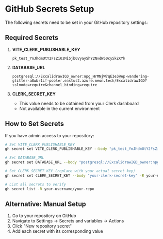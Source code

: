 # GitHub Secrets Setup

The following secrets need to be set in your GitHub repository settings:

## Required Secrets

1. **VITE_CLERK_PUBLISHABLE_KEY**
   ```
   pk_test_YnJhdmUtY2FsZi0zMi5jbGVyay5hY2NvdW50cy5kZXYk
   ```

2. **DATABASE_URL**
   ```
   postgresql://ExcalidrawIGD_owner:npg_HrMNjW7qEIe3@ep-wandering-glitter-a8wbr1if-pooler.eastus2.azure.neon.tech/ExcalidrawIGD?sslmode=require&channel_binding=require
   ```

3. **CLERK_SECRET_KEY**
   - This value needs to be obtained from your Clerk dashboard
   - Not available in the current environment

## How to Set Secrets

If you have admin access to your repository:

```bash
# Set VITE_CLERK_PUBLISHABLE_KEY
gh secret set VITE_CLERK_PUBLISHABLE_KEY --body "pk_test_YnJhdmUtY2FsZi0zMi5jbGVyay5hY2NvdW50cy5kZXYk" -R your-username/your-repo

# Set DATABASE_URL
gh secret set DATABASE_URL --body "postgresql://ExcalidrawIGD_owner:npg_HrMNjW7qEIe3@ep-wandering-glitter-a8wbr1if-pooler.eastus2.azure.neon.tech/ExcalidrawIGD?sslmode=require&channel_binding=require" -R your-username/your-repo

# Set CLERK_SECRET_KEY (replace with your actual secret key)
gh secret set CLERK_SECRET_KEY --body "your-clerk-secret-key" -R your-username/your-repo

# List all secrets to verify
gh secret list -R your-username/your-repo
```

## Alternative: Manual Setup

1. Go to your repository on GitHub
2. Navigate to Settings → Secrets and variables → Actions
3. Click "New repository secret"
4. Add each secret with its corresponding value